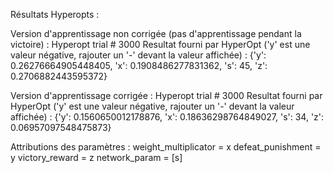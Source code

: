 Résultats Hyperopts :


Version d'apprentissage non corrigée (pas d'apprentissage pendant la victoire) :
Hyperopt trial # 3000
Resultat fourni par HyperOpt ('y' est une valeur négative, rajouter un '-' devant la valeur affichée) :
{'y': 0.26276664905448405, 'x': 0.1908486277831362, 's': 45, 'z': 0.2706882443595372}


Version d'apprentissage corrigée :
Hyperopt trial # 3000
Resultat fourni par HyperOpt ('y' est une valeur négative, rajouter un '-' devant la valeur affichée) :
{'y': 0.1560650012178876, 'x': 0.18636298764849027, 's': 34, 'z': 0.06957097548475873}


Attributions des paramètres :
weight_multiplicator = x
defeat_punishment = y
victory_reward = z
network_param = [s]

